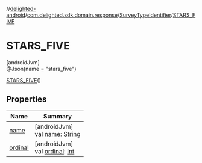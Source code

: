 //[delighted-android](../../../../index.md)/[com.delighted.sdk.domain.response](../../index.md)/[SurveyTypeIdentifier](../index.md)/[STARS_FIVE](index.md)

# STARS_FIVE

[androidJvm]\
@Json(name = &quot;stars_five&quot;)

[STARS_FIVE](index.md)()

## Properties

| Name | Summary |
|---|---|
| [name](../-n-p-s/index.md#-372974862%2FProperties%2F-1909672370) | [androidJvm]<br>val [name](../-n-p-s/index.md#-372974862%2FProperties%2F-1909672370): [String](https://kotlinlang.org/api/latest/jvm/stdlib/kotlin/-string/index.html) |
| [ordinal](../-n-p-s/index.md#-739389684%2FProperties%2F-1909672370) | [androidJvm]<br>val [ordinal](../-n-p-s/index.md#-739389684%2FProperties%2F-1909672370): [Int](https://kotlinlang.org/api/latest/jvm/stdlib/kotlin/-int/index.html) |
